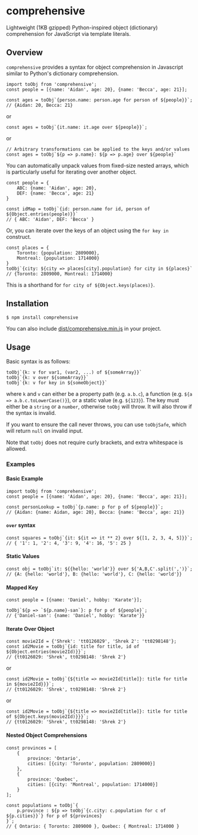 # comprehensive
Lightweight (1KB gzipped) Python-inspired object (dictionary) comprehension for JavaScript via template literals.

## Overview
`comprehensive` provides a syntax for object comprehension in Javascript similar to Python's dictionary comprehension.

```
import toObj from 'comprehensive';
const people = [{name: 'Aidan', age: 20}, {name: 'Becca', age: 21}];

const ages = toObj`{person.name: person.age for person of ${people}}`;
// {Aidan: 20, Becca: 21}
```

or

```
const ages = toObj`{it.name: it.age over ${people}}`;
```

or

```
// Arbitrary transformations can be applied to the keys and/or values
const ages = toObj`${p => p.name}: ${p => p.age} over ${people}`
```

You can automatically unpack values from fixed-size nested arrays, which is particularly useful for iterating over another object.

```
const people = {
    ABC: {name: 'Aidan', age: 20},
    DEF: {name: 'Becca', age: 21}
}

const idMap = toObj`{id: person.name for id, person of ${Object.entries(people)}}`
// { ABC: 'Aidan', DEF: 'Becca' }
```

Or, you can iterate over the keys of an object using the `for key in` construct.

```
const places = {
    Toronto: {population: 2809000}, 
    Montreal: {population: 1714000}
}
toObj`{city: ${city => places[city].population} for city in ${places}`
// {Toronto: 2809000, Montreal: 1714000}
```

This is a shorthand for `for city of ${Object.keys(places)}`.

## Installation
```
$ npm install comprehensive
```

You can also include [dist/comprehensive.min.js](https://github.com/aoldershaw/comprehensive/blob/master/dist/comprehensive.min.js) in your project.

## Usage
Basic syntax is as follows:
```
toObj`{k: v for var1, (var2, ...) of ${someArray}}`
toObj`{k: v over ${someArray}}`
toObj`{k: v for key in ${someObject}}`
```

where `k` and `v` can either be a property path (e.g. `a.b.c`), a function (e.g. `${a => a.b.c.toLowerCase()}`), or a static value (e.g. `${123}`). The key must either be a `string` or a `number`, otherwise `toObj` will throw. It will also throw if the syntax is invalid.

If you want to ensure the call never throws, you can use `toObjSafe`, which will return `null` on invalid input.

Note that `toObj` does not require curly brackets, and extra whitespace is allowed.

### Examples
#### Basic Example
```
import toObj from 'comprehensive';
const people = [{name: 'Aidan', age: 20}, {name: 'Becca', age: 21}];

const personLookup = toObj`{p.name: p for p of ${people}}`;
// {Aidan: {name: Aidan, age: 20}, Becca: {name: 'Becca', age: 21}}
```

#### `over` syntax
```
const squares = toObj`{it: ${it => it ** 2} over ${[1, 2, 3, 4, 5]}}`;
// { '1': 1, '2': 4, '3': 9, '4': 16, '5': 25 }
```

#### Static Values
```
const obj = toObj`it: ${{hello: 'world'}} over ${'A,B,C'.split(',')}`;
// {A: {hello: 'world'}, B: {hello: 'world'}, C: {hello: 'world'}}
```

#### Mapped Key
```
const people = [{name: 'Daniel', hobby: 'Karate'}];

toObj`${p => `${p.name}-san`}: p for p of ${people}`;
// {'Daniel-san': {name: 'Daniel', hobby: 'Karate'}}
```

#### Iterate Over Object
```
const movie2Id = {'Shrek': 'tt0126029', 'Shrek 2': 'tt0298148'};
const id2Movie = toObj`{id: title for title, id of ${Object.entries(movie2Id)}}`;
// {tt0126029: 'Shrek', tt0298148: 'Shrek 2'}
```

or

```
const id2Movie = toObj`{${title => movie2Id[title]}: title for title in ${movie2Id}}}`;
// {tt0126029: 'Shrek', tt0298148: 'Shrek 2'}
```

or

```
const id2Movie = toObj`{${title => movie2Id[title]}: title for title of ${Object.keys(movie2Id)}}}`;
// {tt0126029: 'Shrek', tt0298148: 'Shrek 2'}
```

#### Nested Object Comprehensions
```
const provinces = [
    {
        province: 'Ontario',
        cities: [{city: 'Toronto', population: 2809000}]
    },
    {
        province: 'Quebec',
        cities: [{city: 'Montreal', population: 1714000}]
    }
];

const populations = toObj`{
    p.province : ${p => toObj`{c.city: c.population for c of ${p.cities}}`} for p of ${provinces}
}`;
// { Ontario: { Toronto: 2809000 }, Quebec: { Montreal: 1714000 }
```